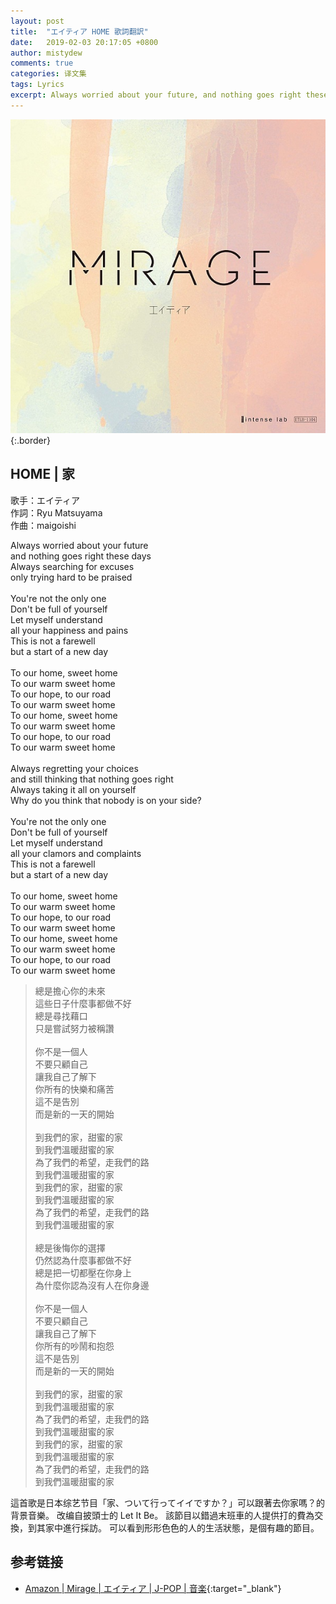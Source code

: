 ```yaml
---
layout: post
title:  "エイティア HOME 歌詞翻訳"
date:   2019-02-03 20:17:05 +0800
author: mistydew
comments: true
categories: 译文集
tags: Lyrics
excerpt: Always worried about your future, and nothing goes right these days. Always searching for excuses, only trying hard to be praised
---
```

![MIRAGE](/assets/images/cover/misc/MIRAGE.jpg){:.border}

## HOME | 家

歌手：エイティア<br>
作詞：Ryu Matsuyama<br>
作曲：maigoishi

<div class="lyric-original">
<p>
Always worried about your future<br>
and nothing goes right these days<br>
Always searching for excuses<br>
only trying hard to be praised<br>
<br>
You're not the only one<br>
Don't be full of yourself<br>
Let myself understand<br>
all your happiness and pains<br>
This is not a farewell<br>
but a start of a new day<br>
<br>
To our home, sweet home<br>
To our warm sweet home<br>
To our hope, to our road<br>
To our warm sweet home<br>
To our home, sweet home<br>
To our warm sweet home<br>
To our hope, to our road<br>
To our warm sweet home<br>
<br>
Always regretting your choices<br>
and still thinking that nothing goes right<br>
Always taking it all on yourself<br>
Why do you think that nobody is on your side?<br>
<br>
You're not the only one<br>
Don't be full of yourself<br>
Let myself understand<br>
all your clamors and complaints<br>
This is not a farewell<br>
but a start of a new day<br>
<br>
To our home, sweet home<br>
To our warm sweet home<br>
To our hope, to our road<br>
To our warm sweet home<br>
To our home, sweet home<br>
To our warm sweet home<br>
To our hope, to our road<br>
To our warm sweet home
</p>
</div>

<div class="lyric-translation">
<blockquote>
總是擔心你的未來<br>
這些日子什麼事都做不好<br>
總是尋找藉口<br>
只是嘗試努力被稱讚<br>
<br>
你不是一個人<br>
不要只顧自己<br>
讓我自己了解下<br>
你所有的快樂和痛苦<br>
這不是告別<br>
而是新的一天的開始<br>
<br>
到我們的家，甜蜜的家<br>
到我們溫暖甜蜜的家<br>
為了我們的希望，走我們的路<br>
到我們溫暖甜蜜的家<br>
到我們的家，甜蜜的家<br>
到我們溫暖甜蜜的家<br>
為了我們的希望，走我們的路<br>
到我們溫暖甜蜜的家<br>
<br>
總是後悔你的選擇<br>
仍然認為什麼事都做不好<br>
總是把一切都壓在你身上<br>
為什麼你認為沒有人在你身邊<br>
<br>
你不是一個人<br>
不要只顧自己<br>
讓我自己了解下<br>
你所有的吵鬧和抱怨<br>
這不是告別<br>
而是新的一天的開始<br>
<br>
到我們的家，甜蜜的家<br>
到我們溫暖甜蜜的家<br>
為了我們的希望，走我們的路<br>
到我們溫暖甜蜜的家<br>
到我們的家，甜蜜的家<br>
到我們溫暖甜蜜的家<br>
為了我們的希望，走我們的路<br>
到我們溫暖甜蜜的家
</blockquote>
</div>

這首歌是日本综艺节目「家、ついて行ってイイですか？」可以跟著去你家嗎？的背景音樂。
改编自披頭士的 Let It Be。
該節目以錯過末班車的人提供打的費為交換，到其家中進行採訪。
可以看到形形色色的人的生活狀態，是個有趣的節目。

## 参考链接

* [Amazon \| Mirage \| エイティア \| J-POP \| 音楽](https://www.amazon.co.jp/Mirage-%E3%82%A8%E3%82%A4%E3%83%86%E3%82%A3%E3%82%A2/dp/B07255YRRZ/ref=sr_1_1?ie=UTF8&qid=1548992472&sr=8-1&keywords=Mirage-%E3%82%A8%E3%82%A4%E3%83%86%E3%82%A3%E3%82%A2){:target="_blank"}
